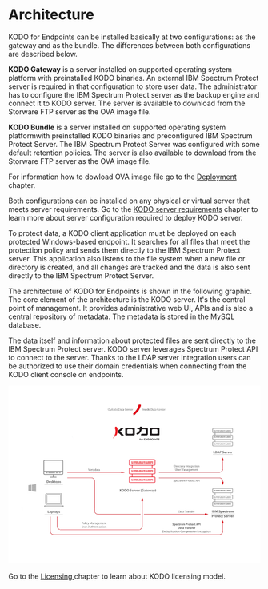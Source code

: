 # Architecture

KODO for Endpoints can be installed basically at two configurations: as the gateway and as the bundle. The differences between both configurations are described below. 

**KODO Gateway** is a server installed on supported operating system platform with preinstalled KODO binaries. An external IBM Spectrum Protect server is required in that configuration to store user data. The administrator has to configure the IBM Spectrum Protect server as the backup engine and connect it to KODO server. The server is available to download from the Storware FTP server as the OVA image file. 



**KODO Bundle** is a server  installed on supported operating system platformwith preinstalled KODO binaries and preconfigured IBM Spectrum Protect Server. The IBM Spectrum Protect Server was configured with some default retention policies. The server is also available to download from the Storware FTP server as the OVA image file. 

For information how to dowload OVA image file go to the  [Deployment ](../deployment/)chapter. 

Both configurations can be installed on any physical or virtual server that meets server requirements. Go to the [KODO server requirements](kodo-server-configurations.md) chapter to learn more about server configuration required to deploy KODO server.

To protect data, a KODO client application must be deployed on each protected Windows-based endpoint. It searches for all files that meet the protection policy and sends them directly to the IBM Spectrum Protect server. This application also listens to the file system when a new file or directory is created, and all changes are tracked and the data is also sent directly to the IBM Spectrum Protect Server.

The architecture of KODO for Endpoints is shown in the following graphic. The core element of the architecture is the KODO server. It's the central point of management. It provides administrative web UI, APIs and is also a central repository of metadata. The metadata is stored in the MySQL database.  

The data itself and information about protected files are sent directly to the IBM Spectrum Protect server. KODO server leverages Spectrum Protect API to connect to the server. Thanks to the LDAP server integration users can be authorized to use their domain credentials when connecting from the KODO client console on endpoints.  

![](../.gitbook/assets/image%20%287%29.png)

Go to the [Licensing ](licensing.md)chapter to learn about KODO licensing model.

